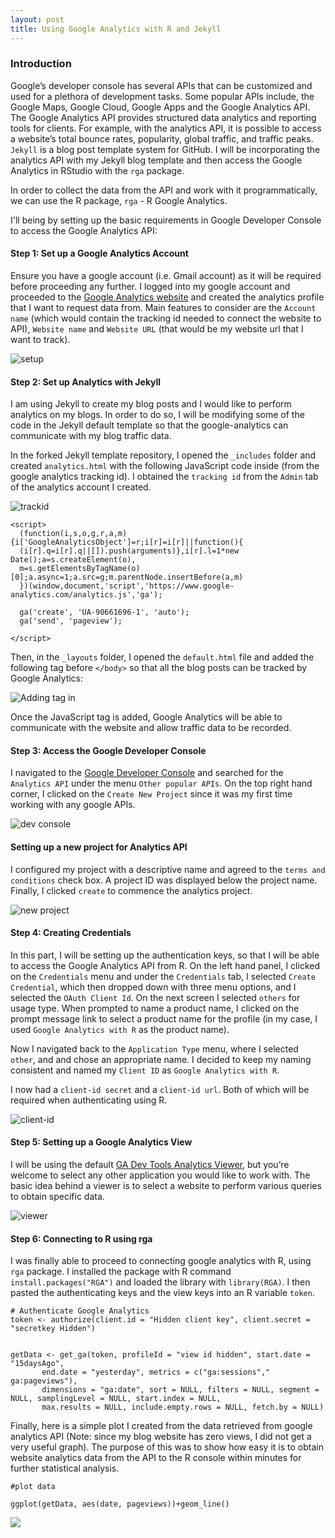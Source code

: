```yaml
---
layout: post
title: Using Google Analytics with R and Jekyll
---
```


### Introduction

Google’s developer console has several APIs that can be customized and used for a plethora of development tasks. Some popular APIs include, the Google Maps, Google Cloud, Google Apps and the Google Analytics API. The Google Analytics API provides structured data analytics and reporting tools for clients. For example, with the analytics API, it is possible to access a website’s total bounce rates, popularity, global traffic, and traffic peaks. `Jekyll` is a blog post template system for GitHub. I will be incorporating the analytics API with my Jekyll blog template and then access the Google Analytics in RStudio with the `rga` package.

In order to collect the data from the API and work with it programmatically, we can use the R package, `rga` - R Google Analytics.

I'll being by setting up the basic requirements in Google Developer Console to access the Google Analytics API:

#### Step 1: Set up a Google Analytics Account

Ensure you have a google account (i.e. Gmail account) as it will be required before proceeding any further. I logged into my google account and proceeded to the [Google Analytics website](https://analytics.google.com/analytics/web/?authuser=0#management/Settings/a90661696w134530349p138597581/%3Fm.page%3DTrackingCode%26_r.ghFlowId%3D6324039/) and created the analytics profile that I want to request data from. Main features to consider are the `Account name` (which would contain the tracking id needed to connect the website to API), `Website name` and `Website URL` (that would be my website url that I want to track).

![setup](../images/step1.png)


#### Step 2: Set up Analytics with Jekyll

I am using Jekyll to create my blog posts and I would like to perform analytics on my blogs. In order to do so, I will be modifying some of the code in the Jekyll default template so that the google-analytics can communicate with my blog traffic data.

In the forked Jekyll template repository, I opened the `_includes` folder and created `analytics.html` with the following JavaScript code inside (from the google analytics tracking id). I obtained the `tracking id` from the `Admin` tab of the analytics account I created.

![trackid](../images/trackid.png)

```
<script>
  (function(i,s,o,g,r,a,m){i['GoogleAnalyticsObject']=r;i[r]=i[r]||function(){
  (i[r].q=i[r].q||[]).push(arguments)},i[r].l=1*new Date();a=s.createElement(o),
  m=s.getElementsByTagName(o)[0];a.async=1;a.src=g;m.parentNode.insertBefore(a,m)
  })(window,document,'script','https://www.google-analytics.com/analytics.js','ga');

  ga('create', 'UA-90661696-1', 'auto');
  ga('send', 'pageview');

</script>
```


Then, in the `_layouts` folder, I opened the `default.html` file and added the following tag before `</body>` so that all the blog posts can be tracked by Google Analytics:



![Adding tag in <body>](../images/body.png)

Once the JavaScript tag is added, Google Analytics will be able to communicate with the website and allow traffic data to be recorded.


#### Step 3: Access the Google Developer Console


I navigated to the [Google Developer Console](https://console.developers.google.com/apis/library) and searched for the `Analytics API` under the menu `Other popular APIs`. On the top right hand corner, I clicked on the `Create New Project` since it was my first time working with any google APIs.

![dev console](../images/step2.png)

#### Setting up a new project for Analytics API

 I configured my project with a descriptive name and agreed to the `terms and conditions` check box. A project ID was  displayed below the project name.  Finally, I clicked `create` to commence the analytics project.

 ![new project](../images/step3.png)

#### Step 4: Creating Credentials

In this part, I will be setting up the authentication keys, so that I will be able to access the Google Analytics API from R.  On the left hand panel, I clicked on the `Credentials` menu and under the `Credentials` tab, I selected `Create Credential`, which then dropped down with three menu options, and I selected the `OAuth Client Id`. On the next screen I selected `others` for usage type. When prompted to name a product name, I clicked on the prompt message link to select a product name for the profile (in my case, I used `Google Analytics with R` as the product name).

Now I navigated back to the `Application Type` menu, where I selected `other`, and and chose an appropriate name. I decided to keep my naming consistent and named my `Client ID` as `Google Analytics with R`.

I now had a `client-id secret` and a `client-id url`. Both of which will be required when authenticating using R.

![client-id](../images/auth.png)

#### Step 5: Setting up a Google Analytics View

I will be using the default [GA Dev Tools Analytics Viewer](https://ga-dev-tools.appspot.com/query-explorer/), but you’re welcome to select any other application you would like to work with. The basic idea behind a viewer is to select a website to perform various queries to obtain specific data.

![viewer](../images/query.png)

#### Step 6: Connecting to R using rga

I was finally able to proceed to connecting google analytics with R, using `rga` package. I installed the package with R command `install.packages("RGA")` and loaded the library with `library(RGA)`. I then pasted the authenticating keys and the view keys into an R variable `token`.

```
# Authenticate Google Analytics
token <- authorize(client.id = "Hidden client key", client.secret = "secretkey Hidden")


getData <- get_ga(token, profileId = "view id hidden", start.date = "15daysAgo",
       end.date = "yesterday", metrics = c("ga:sessions"," ga:pageviews"),
       dimensions = "ga:date", sort = NULL, filters = NULL, segment = NULL, samplingLevel = NULL, start.index = NULL,
       max.results = NULL, include.empty.rows = NULL, fetch.by = NULL)
```

Finally, here is a simple plot I created from the data retrieved from google analytics API (Note: since my blog website has zero views, I did not get a very useful graph). The purpose of this was to show how easy it is to obtain website analytics data from the API to the R console within minutes for further statistical analysis.

```
#plot data

ggplot(getData, aes(date, pageviews))+geom_line()
```

![](../images/plot.png)
